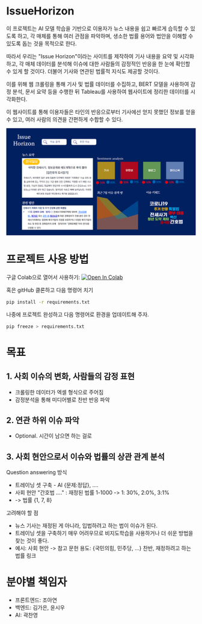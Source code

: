 # IssueHorizon
이 프로젝트는 AI 모델 학습을 기반으로 이용자가 뉴스 내용을 쉽고 빠르게 습득할 수 있도록 하고, 각 매체를 통해 여러 관점을 파악하며, 생소한 법률 용어와 법안을 이해할 수 있도록 돕는 것을 목적으로 한다. 

따라서 우리는  "Issue Horizon"이라는 사이트를 제작하여 기사 내용을 요약 및 시각화하고, 각 매체 데이터를 분석해 이슈에 대한 사람들의 감정적인 반응을 한 눈에 확인할 수 있게 할 것이다. 더불어 기사와 연관된 법률적 지식도 제공할 것이다.

이를 위해 웹 크롤링을 통해 기사 및 법률 데이터를 수집하고, BERT 모델을 사용하여 감정 분석, 문서 요약 등을 수행한 뒤 Tableau를 사용하여 웹사이트에 정리한 데이터를 시각화한다.

이 웹사이트를 통해 이용자들은 타인의 반응으로부터 기사에선 얻지 못했던 정보를 얻을 수 있고, 여러 사람의 의견을 간편하게 수합할 수 있다. 

![샘플 웹페이지](/image/sample_webpage.png)

# 프로젝트 사용 방법
구글 Colab으로 열어서 사용하기: 
<a target="_blank" href="https://colab.research.google.com/github/Gwakcy0/IssueHorizon.git">
  <img src="https://colab.research.google.com/assets/colab-badge.svg" alt="Open In Colab"/>
</a>

혹은 gitHub 클론하고 다음 명령어 치기
```bash
pip install -r requirements.txt
```
나중에 프로젝트 완성하고 다음 명령어로 환경을 업데이트해 주자.
```bash
pip freeze > requirements.txt
```

# 목표
## 1. 사회 이슈의 변화, 사람들의 감정 표현
- 크롤링한 데이터가 엑셀 형식으로 주어짐
- 감정분석을 통해 미디어별로 찬반 반응 파악

## 2. 연관 하위 이슈 파악
- Optional. 시간이 남으면 하는 걸로
 
## 3. 사회 현안으로서 이슈와 법률의 상관 관계 분석
Question answering 방식
- 트레이닝 셋 구축 - AI {문제:정답}, ....
- 사회 현안 "간호법 ...." : 재정된 법률 1-1000 -> 1: 30%, 2:0%, 3:1%
- -> 법률 {1, 7, 8}

고려해야 할 점 
- 뉴스 기사는 재정된 게 아니라, 입법하려고 하는 법이 이슈가 된다.
- 트레이닝 셋을 구축하기 매우 어려우므로 비지도학습을 사용하거나 더 쉬운 방법을 찾는 것이 좋다.
- 예시: 사회 현안 -> 참고 문헌 용도: {국민의힘, 민주당, ...} 찬반, 재정하려고 하는 법률 링크

 
# 분야별 책임자
- 프론트엔드: 조아연
- 백엔드: 김가은, 윤시우
- AI: 곽찬영
 

